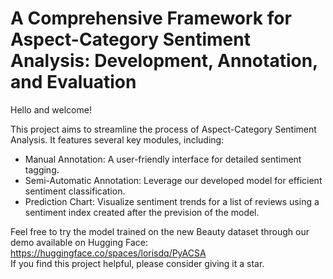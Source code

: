 # A Comprehensive Framework for Aspect-Category Sentiment Analysis: Development, Annotation, and Evaluation

Hello and welcome!

This project aims to streamline the process of Aspect-Category Sentiment Analysis. It features several key modules, including:

- Manual Annotation: A user-friendly interface for detailed sentiment tagging.
- Semi-Automatic Annotation: Leverage our developed model for efficient sentiment classification.
- Prediction Chart: Visualize sentiment trends for a list of reviews using a sentiment index created after the prevision of the model.

  
Feel free to try the model trained on the new Beauty dataset through our demo available on Hugging Face: https://huggingface.co/spaces/lorisdq/PyACSA  
If you find this project helpful, please consider giving it a star.

